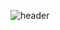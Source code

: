 ![header](https://capsule-render.vercel.app/api?type=waving&height=220&desc=HELLO!%20🍀soojeong's%20notion🍀&reversal=true&fontSize=110&animatiwinkling&descAlignY=45&color=gradient&customColorList=3&fontColor=ffffff)

